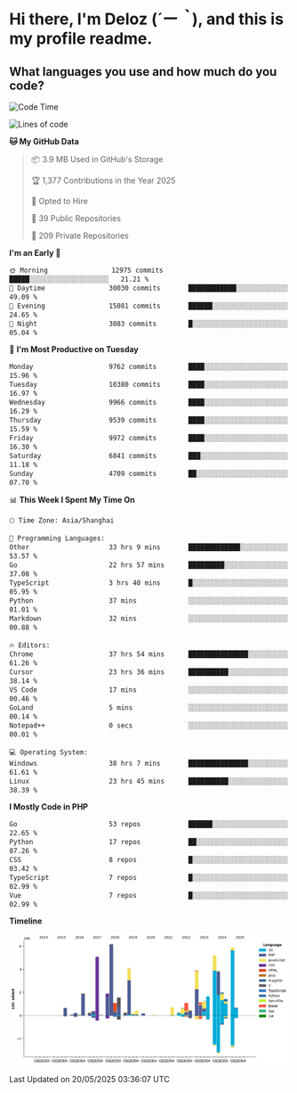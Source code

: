 # **Hi there, I'm Deloz (*´ー｀*), and this is my profile readme.**

## **What languages you use and how much do you code?**

<!--START_SECTION:waka-->
![Code Time](http://img.shields.io/badge/Code%20Time-6%2C414%20hrs%203%20mins-blue)

![Lines of code](https://img.shields.io/badge/From%20Hello%20World%20I%27ve%20Written-54.4%20million%20lines%20of%20code-blue)

**🐱 My GitHub Data** 

> 📦 3.9 MB Used in GitHub's Storage 
 > 
> 🏆 1,377 Contributions in the Year 2025
 > 
> 💼 Opted to Hire
 > 
> 📜 39 Public Repositories 
 > 
> 🔑 209 Private Repositories 
 > 
**I'm an Early 🐤** 

```text
🌞 Morning                12975 commits       █████░░░░░░░░░░░░░░░░░░░░   21.21 % 
🌆 Daytime                30030 commits       ████████████░░░░░░░░░░░░░   49.09 % 
🌃 Evening                15081 commits       ██████░░░░░░░░░░░░░░░░░░░   24.65 % 
🌙 Night                  3083 commits        █░░░░░░░░░░░░░░░░░░░░░░░░   05.04 % 
```
📅 **I'm Most Productive on Tuesday** 

```text
Monday                   9762 commits        ████░░░░░░░░░░░░░░░░░░░░░   15.96 % 
Tuesday                  10380 commits       ████░░░░░░░░░░░░░░░░░░░░░   16.97 % 
Wednesday                9966 commits        ████░░░░░░░░░░░░░░░░░░░░░   16.29 % 
Thursday                 9539 commits        ████░░░░░░░░░░░░░░░░░░░░░   15.59 % 
Friday                   9972 commits        ████░░░░░░░░░░░░░░░░░░░░░   16.30 % 
Saturday                 6841 commits        ███░░░░░░░░░░░░░░░░░░░░░░   11.18 % 
Sunday                   4709 commits        ██░░░░░░░░░░░░░░░░░░░░░░░   07.70 % 
```


📊 **This Week I Spent My Time On** 

```text
🕑︎ Time Zone: Asia/Shanghai

💬 Programming Languages: 
Other                    33 hrs 9 mins       █████████████░░░░░░░░░░░░   53.57 % 
Go                       22 hrs 57 mins      █████████░░░░░░░░░░░░░░░░   37.08 % 
TypeScript               3 hrs 40 mins       █░░░░░░░░░░░░░░░░░░░░░░░░   05.95 % 
Python                   37 mins             ░░░░░░░░░░░░░░░░░░░░░░░░░   01.01 % 
Markdown                 32 mins             ░░░░░░░░░░░░░░░░░░░░░░░░░   00.88 % 

🔥 Editors: 
Chrome                   37 hrs 54 mins      ███████████████░░░░░░░░░░   61.26 % 
Cursor                   23 hrs 36 mins      ██████████░░░░░░░░░░░░░░░   38.14 % 
VS Code                  17 mins             ░░░░░░░░░░░░░░░░░░░░░░░░░   00.46 % 
GoLand                   5 mins              ░░░░░░░░░░░░░░░░░░░░░░░░░   00.14 % 
Notepad++                0 secs              ░░░░░░░░░░░░░░░░░░░░░░░░░   00.01 % 

💻 Operating System: 
Windows                  38 hrs 7 mins       ███████████████░░░░░░░░░░   61.61 % 
Linux                    23 hrs 45 mins      ██████████░░░░░░░░░░░░░░░   38.39 % 
```

**I Mostly Code in PHP** 

```text
Go                       53 repos            ██████░░░░░░░░░░░░░░░░░░░   22.65 % 
Python                   17 repos            ██░░░░░░░░░░░░░░░░░░░░░░░   07.26 % 
CSS                      8 repos             █░░░░░░░░░░░░░░░░░░░░░░░░   03.42 % 
TypeScript               7 repos             █░░░░░░░░░░░░░░░░░░░░░░░░   02.99 % 
Vue                      7 repos             █░░░░░░░░░░░░░░░░░░░░░░░░   02.99 % 
```



**Timeline**

![Lines of Code chart](https://raw.githubusercontent.com/deloz/deloz/main/assets/bar_graph.png)


 Last Updated on 20/05/2025 03:36:07 UTC
<!--END_SECTION:waka-->

